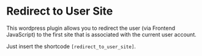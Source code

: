 # Redirect to User Site
This wordpress plugin allows you to redirect the user (via Frontend JavaScript) to the first
site that is associated with the current user account.

Just insert the shortcode `[redirect_to_user_site]`.